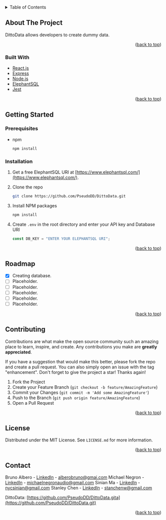 <a name="readme-top"></a>

<!-- TABLE OF CONTENTS -->
<details>
  <summary>Table of Contents</summary>
  <ol>
    <li>
      <a href="#about-the-project">About The Project</a>
      <ul>
        <li><a href="#built-with">Built With</a></li>
      </ul>
    </li>
    <li>
      <a href="#getting-started">Getting Started</a>
      <ul>
        <li><a href="#prerequisites">Prerequisites</a></li>
        <li><a href="#installation">Installation</a></li>
      </ul>
    </li>
    <li><a href="#usage">Usage</a></li>
    <li><a href="#roadmap">Roadmap</a></li>
    <li><a href="#contributing">Contributing</a></li>
    <li><a href="#license">License</a></li>
    <li><a href="#contact">Contact</a></li>
  </ol>
</details>

<!-- ABOUT THE PROJECT -->

## About The Project

<!-- <img src="./public/homepage-ss.png"></img> -->

DittoData allows developers to create dummy data.

<p align="right">(<a href="#readme-top">back to top</a>)</p>

### Built With

<ul>
 <li> <a href="https://reactjs.org/">React.js</a></li>
 <li> <a href="https://expressjs.com/">Express</a></li>
 <li> <a href="https://nodejs.org/en/">Node.js</a></li>
 <li> <a href="https://www.elephantsql.com/">ElephantSQL</a></li>
 <li> <a href="https://jestjs.io/">Jest</a></li>

</ul>

<p align="right">(<a href="#readme-top">back to top</a>)</p>

<!-- GETTING STARTED -->

## Getting Started

### Prerequisites

- npm
  ```sh
  npm install
  ```

### Installation

1. Get a free ElephantSQL URI at [https://www.elephantsql.com/](https://www.elephantsql.com/).
2. Clone the repo
   ```sh
   git clone https://github.com/PseudoDD/DittoData.git
   ```
3. Install NPM packages
   ```sh
   npm install
   ```
4. Create `.env` in the root directory and enter your API key and Database URI

   ```js
   const DB_KEY = "ENTER YOUR ELEPHANTSQL URI";
   ```

<p align="right">(<a href="#readme-top">back to top</a>)</p>

<!-- ROADMAP -->

## Roadmap

- [x] Creating database.
- [ ] Placeholder.
- [ ] Placeholder.
- [ ] Placeholder.
- [ ] Placeholder.
- [ ] Placeholder.

<!-- See the [open issues](https://github.com/othneildrew/Best-README-Template/issues) for a full list of proposed features (and known issues). -->

<p align="right">(<a href="#readme-top">back to top</a>)</p>

<!-- CONTRIBUTING -->

## Contributing

Contributions are what make the open source community such an amazing place to learn, inspire, and create. Any contributions you make are **greatly appreciated**.

If you have a suggestion that would make this better, please fork the repo and create a pull request. You can also simply open an issue with the tag "enhancement".
Don't forget to give the project a star! Thanks again!

1. Fork the Project
2. Create your Feature Branch (`git checkout -b feature/AmazingFeature`)
3. Commit your Changes (`git commit -m 'Add some AmazingFeature'`)
4. Push to the Branch (`git push origin feature/AmazingFeature`)
5. Open a Pull Request

<p align="right">(<a href="#readme-top">back to top</a>)</p>

<!-- LICENSE -->

## License

Distributed under the MIT License. See `LICENSE.md` for more information.

<p align="right">(<a href="#readme-top">back to top</a>)</p>

<!-- CONTACT -->

## Contact

Bruno Albero - [LinkedIn](https://www.linkedin.com/in/alberobruno/) - alberobruno@gmai.com
Michael Negron - [LinkedIn](https://www.linkedin.com/in/michaelvnegron/) - michaelnegronaudio@gmail.com
Sinian Ma - [LinkedIn](https://www.linkedin.com/in/sinian-ma/) - nycsinian@gmail.com
Stanley Chen - [LinkedIn](https://www.linkedin.com/in/stanwchen/) - stanchenw@gmail.com

DittoData: [https://github.com/PseudoDD/DittoData.gita](https://github.com/PseudoDD/DittoData.git)

<p align="right">(<a href="#readme-top">back to top</a>)</p>
